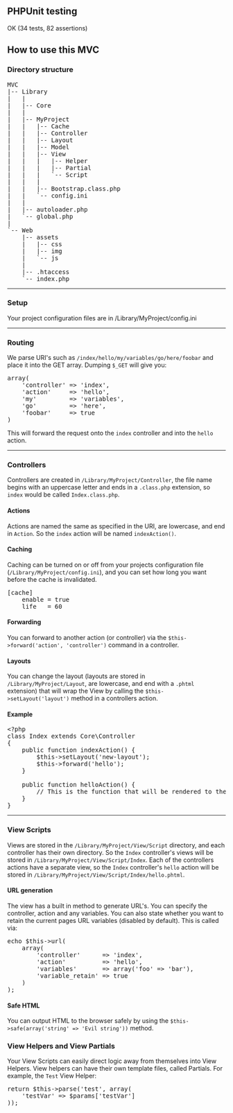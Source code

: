 <h2>PHPUnit testing</h2>

<p>OK (34 tests, 82 assertions)</p>

<h2>How to use this MVC</h2>

<h3>Directory structure</h3>

<pre>
MVC
|-- Library
|   |
|   |-- Core
|   |
|   |-- MyProject
|   |   |-- Cache
|   |   |-- Controller
|   |   |-- Layout
|   |   |-- Model
|   |   |-- View
|   |   |   |-- Helper
|   |   |   |-- Partial
|   |   |   `-- Script
|   |   |
|   |   |-- Bootstrap.class.php
|   |   `-- config.ini
|   |
|   |-- autoloader.php
|   `-- global.php
|
`-- Web
    |-- assets
    |   |-- css
    |   |-- img
    |   `-- js
    |
    |-- .htaccess
    `-- index.php</pre>

<hr />

<h3>Setup</h3>

<p>Your project configuration files are in /Library/MyProject/config.ini</p>

<hr />

<h3>Routing</h3>

<p>We parse URI's such as <code>/index/hello/my/variables/go/here/foobar</code> and place it into the GET array. Dumping <code>$_GET</code> will give you:

<pre>array(
	'controller' => 'index',
	'action'     => 'hello',
	'my'         => 'variables',
	'go'         => 'here',
	'foobar'     => true
)</pre>

<p>This will forward the request onto the <code>index</code> controller and into the <code>hello</code> action.</p>

<hr />

<h3>Controllers</h3>

<p>Controllers are created in <code>/Library/MyProject/Controller</code>, the file name begins with an uppercase letter and ends in a <code>.class.php</code> extension, so <code>index</code> would be called <code>Index.class.php</code>.</p>

<h4>Actions</h4>

<p>Actions are named the same as specified in the URI, are lowercase, and end in <code>Action</code>. So the <code>index</code> action will be named <code>indexAction()</code>.</p>

<h4>Caching</h4>

<p>Caching can be turned on or off from your projects configuration file (<code>/Library/MyProject/config.ini</code>), and you can set how long you want before the cache is invalidated.</p>

<pre>[cache]
    enable = true
    life   = 60</pre>

<h4>Forwarding</h4>

<p>You can forward to another action (or controller) via the <code>$this->forward('action', 'controller')</code> command in a controller.</p>

<h4>Layouts</h4>

<p>You can change the layout (layouts are stored in <code>/Library/MyProject/Layout</code>, are lowercase, and end with a <code>.phtml</code> extension) that will wrap the View by calling the <code>$this->setLayout('layout')</code> method in a controllers action.</p>

<h4>Example</h4>

<pre>&lt;?php
class Index extends Core\Controller
{
	public function indexAction() {
		$this->setLayout('new-layout');
		$this->forward('hello');
	}

	public function helloAction() {
		// This is the function that will be rendered to the browser
	}
}</pre>

<hr />

<h3>View Scripts</h3>

<p>Views are stored in the <code>/Library/MyProject/View/Script</code> directory, and each controller has their own directory. So the <code>Index</code> controller's views will be stored in <code>/Library/MyProject/View/Script/Index</code>. Each of the controllers actions have a separate view, so the <code>Index</code> controller's <code>hello</code> action will be stored in <code>/Library/MyProject/View/Script/Index/hello.phtml</code>.</p>

<h4>URL generation</h4>

<p>The view has a built in method to generate URL's. You can specify the controller, action and any variables. You can also state whether you want to retain the current pages URL variables (disabled by default). This is called via:</p>

<pre>echo $this->url(
	array(
		'controller'      => 'index',
		'action'          => 'hello',
		'variables'       => array('foo' => 'bar'),
		'variable_retain' => true
	)
);</pre>

<h4>Safe HTML</h4>

<p>You can output HTML to the browser safely by using the <code>$this->safe(array('string' => 'Evil string'))</code> method.</p>

<h3>View Helpers and View Partials</h3>

<p>Your View Scripts can easily direct logic away from themselves into View Helpers. View helpers can have their own template files, called Partials. For example, the <code>Test</code> View Helper:</p>

<pre>return $this->parse('test', array(
	'testVar' => $params['testVar']
));</pre>